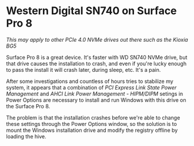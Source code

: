 # Western Digital SN740 on Surface Pro 8

*This may apply to other PCIe 4.0 NVMe drives out there such as the Kioxia BG5*

Surface Pro 8 is a great device. It's faster with WD SN740 NVMe drive, but that drive causes the installation to crash, and even if you're lucky enough to pass the install it will crash later, during sleep, etc. It's a pain.

After some investigations and countless of hours tries to stabilize my system, it appears that a combination of *PCI Express Link State Power Management* and *AHCI Link Power Management - HIPM/DIPM* setings in Power Options are necessary to install and run Windows with this drive on the Surface Pro 8.

The problem is that the installation crashes before we're able to change these settings through the Power Options window, so the solution is to mount the Windows installation drive and modify the registry offline by loading the hive.
